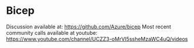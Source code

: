 # Bicep

Discussion available at: https://github.com/Azure/bicep
Most recent community calls available at youtube: https://www.youtube.com/channel/UCZZ3-oMrVI5ssheMzaWC4uQ/videos
